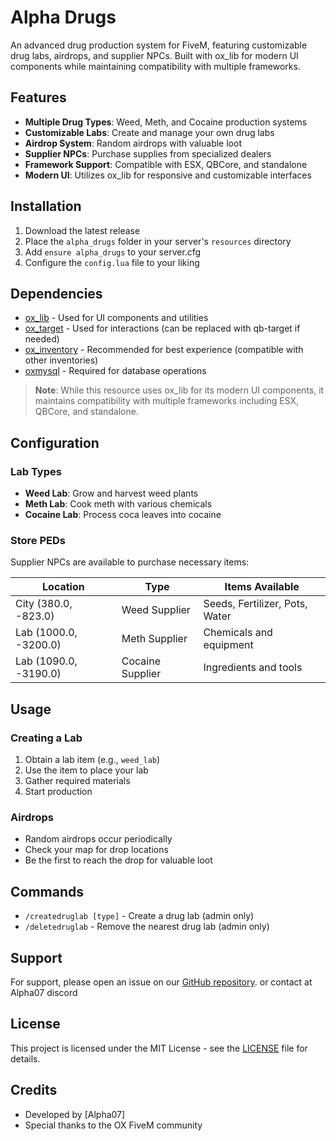 # Alpha Drugs

An advanced drug production system for FiveM, featuring customizable drug labs, airdrops, and supplier NPCs. Built with ox_lib for modern UI components while maintaining compatibility with multiple frameworks.

## Features

- **Multiple Drug Types**: Weed, Meth, and Cocaine production systems
- **Customizable Labs**: Create and manage your own drug labs
- **Airdrop System**: Random airdrops with valuable loot
- **Supplier NPCs**: Purchase supplies from specialized dealers
- **Framework Support**: Compatible with ESX, QBCore, and standalone
- **Modern UI**: Utilizes ox_lib for responsive and customizable interfaces

## Installation

1. Download the latest release
2. Place the `alpha_drugs` folder in your server's `resources` directory
3. Add `ensure alpha_drugs` to your server.cfg
4. Configure the `config.lua` file to your liking

## Dependencies

- [ox_lib](https://github.com/overextended/ox_lib) - Used for UI components and utilities
- [ox_target](https://github.com/overextended/ox_target) - Used for interactions (can be replaced with qb-target if needed)
- [ox_inventory](https://github.com/overextended/ox_inventory) - Recommended for best experience (compatible with other inventories)
- [oxmysql](https://github.com/overextended/oxmysql) - Required for database operations

> **Note**: While this resource uses ox_lib for its modern UI components, it maintains compatibility with multiple frameworks including ESX, QBCore, and standalone.

## Configuration

### Lab Types

- **Weed Lab**: Grow and harvest weed plants
- **Meth Lab**: Cook meth with various chemicals
- **Cocaine Lab**: Process coca leaves into cocaine

### Store PEDs

Supplier NPCs are available to purchase necessary items:

| Location | Type | Items Available |
|----------|------|-----------------|
| City (380.0, -823.0) | Weed Supplier | Seeds, Fertilizer, Pots, Water |
| Lab (1000.0, -3200.0) | Meth Supplier | Chemicals and equipment |
| Lab (1090.0, -3190.0) | Cocaine Supplier | Ingredients and tools |

## Usage

### Creating a Lab
1. Obtain a lab item (e.g., `weed_lab`)
2. Use the item to place your lab
3. Gather required materials
4. Start production

### Airdrops
- Random airdrops occur periodically
- Check your map for drop locations
- Be the first to reach the drop for valuable loot

## Commands

- `/createdruglab [type]` - Create a drug lab (admin only)
- `/deletedruglab` - Remove the nearest drug lab (admin only)

## Support

For support, please open an issue on our [GitHub repository](https://github.com/Nithish-Core/alpha_drugs). or contact at Alpha07 discord

## License

This project is licensed under the MIT License - see the [LICENSE](LICENSE) file for details.

## Credits

- Developed by [Alpha07]
- Special thanks to the OX FiveM community
